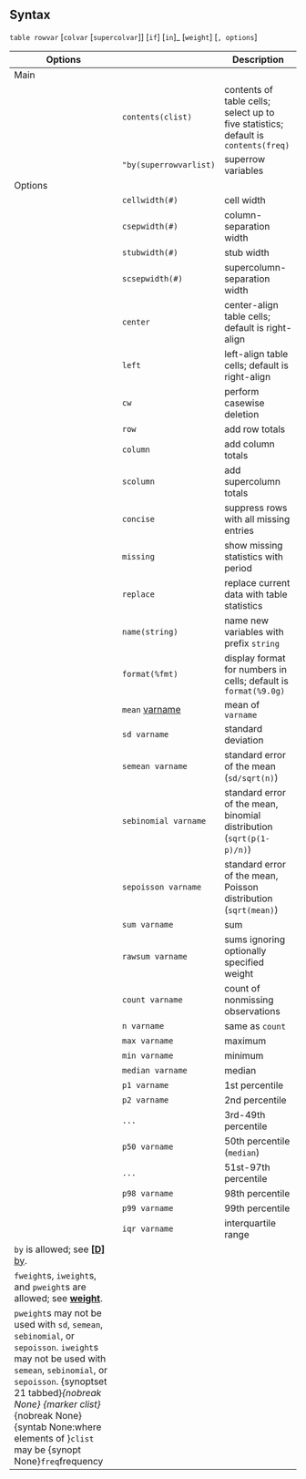 ## Syntax

`table rowvar` \[`colvar` \[`supercolvar`\]\] <span
class="command">\[`if`\] \[`in`\]_ \[`weight`\] \[`, options`\]

| Options                                                                                                                                                                                                                                                                                                                                                          |                                                                                    | Description                                                                        |
|------------------------------------------------------------------------------------------------------------------------------------------------------------------------------------------------------------------------------------------------------------------------------------------------------------------------------------------------------------------|------------------------------------------------------------------------------------|------------------------------------------------------------------------------------|
| Main                                                                                                                                                                                                                                                                                                                                                             |                                                                                    |                                                                                    |
|                                                                                                                                                                                                                                                                                                                                                                  | `contents(clist)`                                                                  | contents of table cells; select up to five statistics; default is `contents(freq)` |
|                                                                                                                                                                                                                                                                                                                                                                  | `"by(superrowvarlist)`                                                             | superrow variables                                                                 |
| Options                                                                                                                                                                                                                                                                                                                                                          |                                                                                    |                                                                                    |
|                                                                                                                                                                                                                                                                                                                                                                  | `cellwidth(#)`                                                                     | cell width                                                                         |
|                                                                                                                                                                                                                                                                                                                                                                  | `csepwidth(#)`                                                                     | column-separation width                                                            |
|                                                                                                                                                                                                                                                                                                                                                                  | `stubwidth(#)`                                                                     | stub width                                                                         |
|                                                                                                                                                                                                                                                                                                                                                                  | `scsepwidth(#)`                                                                    | supercolumn-separation width                                                       |
|                                                                                                                                                                                                                                                                                                                                                                  | `center`                                                                           | center-align table cells; default is right-align                                   |
|                                                                                                                                                                                                                                                                                                                                                                  | `left`                                                                             | left-align table cells; default is right-align                                     |
|                                                                                                                                                                                                                                                                                                                                                                  | `cw`                                                                               | perform casewise deletion                                                          |
|                                                                                                                                                                                                                                                                                                                                                                  | `row`                                                                              | add row totals                                                                     |
|                                                                                                                                                                                                                                                                                                                                                                  | `column`                                                                           | add column totals                                                                  |
|                                                                                                                                                                                                                                                                                                                                                                  | `scolumn`                                                                          | add supercolumn totals                                                             |
|                                                                                                                                                                                                                                                                                                                                                                  | `concise`                                                                          | suppress rows with all missing entries                                             |
|                                                                                                                                                                                                                                                                                                                                                                  | `missing`                                                                          | show missing statistics with period                                                |
|                                                                                                                                                                                                                                                                                                                                                                  | `replace`                                                                          | replace current data with table statistics                                         |
|                                                                                                                                                                                                                                                                                                                                                                  | `name(string)`                                                                     | name new variables with prefix `string`                                            |
|                                                                                                                                                                                                                                                                                                                                                                  | `format(%fmt)`                                                                 | display format for numbers in cells; default is `format(%9.0g)`                    |
|                                                                                                                                                                                                                                                                                                                                                                  | `mean` [varname](http://www.stata.com/help.cgi?varname) | mean of `varname`                                                                  |
|                                                                                                                                                                                                                                                                                                                                                                  | `sd varname`                                                                     | standard deviation                                                                 |
|                                                                                                                                                                                                                                                                                                                                                                  | `semean varname`                                                                 | standard error of the mean (`sd/sqrt(n)`)                                          |
|                                                                                                                                                                                                                                                                                                                                                                  | `sebinomial varname`                                                             | standard error of the mean, binomial distribution (`sqrt(p(1-p)/n)`)               |
|                                                                                                                                                                                                                                                                                                                                                                  | `sepoisson varname`                                                              | standard error of the mean, Poisson distribution (`sqrt(mean)`)                    |
|                                                                                                                                                                                                                                                                                                                                                                  | `sum varname`                                                                    | sum                                                                                |
|                                                                                                                                                                                                                                                                                                                                                                  | `rawsum varname`                                                                 | sums ignoring optionally specified weight                                          |
|                                                                                                                                                                                                                                                                                                                                                                  | `count varname`                                                                  | count of nonmissing observations                                                   |
|                                                                                                                                                                                                                                                                                                                                                                  | `n varname`                                                                      | same as `count`                                                                    |
|                                                                                                                                                                                                                                                                                                                                                                  | `max varname`                                                                    | maximum                                                                            |
|                                                                                                                                                                                                                                                                                                                                                                  | `min varname`                                                                    | minimum                                                                            |
|                                                                                                                                                                                                                                                                                                                                                                  | `median varname`                                                                 | median                                                                             |
|                                                                                                                                                                                                                                                                                                                                                                  | `p1 varname`                                                                     | 1st percentile                                                                     |
|                                                                                                                                                                                                                                                                                                                                                                  | `p2 varname`                                                                     | 2nd percentile                                                                     |
|                                                                                                                                                                                                                                                                                                                                                                  | `...`                                                                              | 3rd-49th percentile                                                                |
|                                                                                                                                                                                                                                                                                                                                                                  | `p50 varname`                                                                    | 50th percentile (`median`)                                                         |
|                                                                                                                                                                                                                                                                                                                                                                  | `...`                                                                              | 51st-97th percentile                                                               |
|                                                                                                                                                                                                                                                                                                                                                                  | `p98 varname`                                                                    | 98th percentile                                                                    |
|                                                                                                                                                                                                                                                                                                                                                                  | `p99 varname`                                                                    | 99th percentile                                                                    |
|                                                                                                                                                                                                                                                                                                                                                                  | `iqr varname`                                                                    | interquartile range                                                                |
| `by` is allowed; see [<strong>[D]</strong> by](http://www.stata.com/help.cgi?by).                                                                                                                                                                                                                                                     |                                                                                    |                                                                                    |
| `fweight`s, `iweight`s, and `pweight`s are allowed; see [<strong>weight</strong>](http://www.stata.com/help.cgi?weight).                                                                                                                                                                                                              |                                                                                    |                                                                                    |
| `pweight`s may not be used with `sd`, `semean`, `sebinomial`, or `sepoisson`. `iweight`s may not be used with `semean`, `sebinomial`, or `sepoisson`. <span options="21 tabbed">{synoptset 21 tabbed}_{nobreak None} <span options="clist">{marker clist}_{nobreak None} {syntab None:where elements of }`clist` may be {synopt None}`freq`frequency |                                                                                    |                                                                                    |

